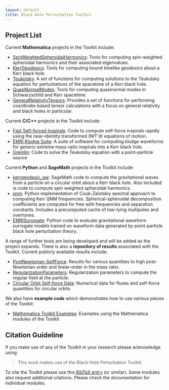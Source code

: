 ```yaml
---
layout: default
title: Black Hole Perturbation Toolkit
---
```


## Project List

Current **Mathematica** projects in the Toolkit include:

* [SpinWeightedSpheroidalHarmonics](https://bhptoolkit.org/SpinWeightedSpheroidalHarmonics): Tools for computing spin-weighted spheroidal harmonics and their associated eigenvalues.
* [KerrGeodesics](https://bhptoolkit.org/KerrGeodesics): Tools for computing bound timelike geodesics about a Kerr black hole.
* [Teukolsky](https://bhptoolkit.org/Teukolsky): A set of functions for computing solutions to the Teukolsky equation for perturbations of the spacetime of a Kerr black hole.
* [QuasiNormalModes](https://bhptoolkit.org/QuasiNormalModes): Tools for computing quasinormal modes in Schwarzschild and Kerr spacetime
* [GeneralRelativityTensors](https://github.com/BlackHolePerturbationToolkit/GeneralRelativityTensors): Provides a set of functions for performing coordinate-based tensor calculations with a focus on general relativity and black holes in particular.

Current **C/C++** projects in the Toolkit include:

* [Fast Self-forced Inspirals](https://bhptoolkit.org/Fast_Self-Forced_Inspirals/): Code to compute self-force inspirals rapidly using the near-identity transformed (NIT'd) equations of motion.
* [EMRI Kludge Suite](https://github.com/alvincjk/EMRI_Kludge_Suite): A suite of software for computing kludge waveforms for generic extreme mass-ratio inspirals into a Kerr black hole.
* [Gremlin](https://bhptoolkit.org/GremlinEq): Code to solve the Teukolsky equation with a point-particle source

Current **Python** and **SageMath** projects in the Toolkit include:

* [kerrgeodesic_gw](https://github.com/BlackHolePerturbationToolkit/kerrgeodesic_gw): SageMath code to compute the gravitational waves from a particle on a circular orbit about a Kerr black hole. Also included is code to compute spin weighted spheroidal harmonics.
* [qnm](https://github.com/BlackHolePerturbationToolkit/qnm): Python implementation of Cook-Zalutskiy spectral approach to computing Kerr QNM frequencies. Spherical-spheroidal decomposition coefficients are computed for free with frequencies and separation constants. Includes a precomputed cache of low-lying multipoles and overtones.
* [EMRISurrogate](https://bhptoolkit.org/EMRISurrogate/): Python code to evaluate gravitational waveform surrogate models trained on waveform data generated by point-particle black hole perturbation theory.

A range of further tools are being developed and will be added as the project expands. There is also a **repository of results** associated with the Toolkit. Current publicly available results include:

* [PostNewtonian-SelfForce](http://bhptoolkit.org/PostNewtonianSelfForce/): Results for various quantities to high post-Newtonian order and linear-order in the mass ratio.
* [RegularizationParameters](https://github.com/BlackHolePerturbationToolkit/RegularizationParameters): Regularization parameters to compute the regular field at the particle.
* [Circular Orbit Self-force Data](https://github.com/BlackHolePerturbationToolkit/CircularOrbitSelfForceData): Numerical data for fluxes and self-force quantities for circular orbits

We also have **example code** which demonstrates how to use various pieces of the Toolkit:

 * [Mathematica Toolkit Examples](https://github.com/BlackHolePerturbationToolkit/MathematicaToolkitExamples): Examples using the Mathematica modules of the Toolkit

## Citation Guideline

If you make use of any of the Toolkit in your research please acknowledge using:

> This work makes use of the Black Hole Perturbation Toolkit.

To cite the Toolkit please use this [BibTeX entry](BHPToolkit.bib) (or similar). Some modules also request additional citations. Please check the documentation for individual modules. 

